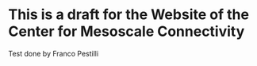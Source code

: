 # This is a draft for the Website of the Center for Mesoscale Connectivity

Test done by Franco Pestilli 
